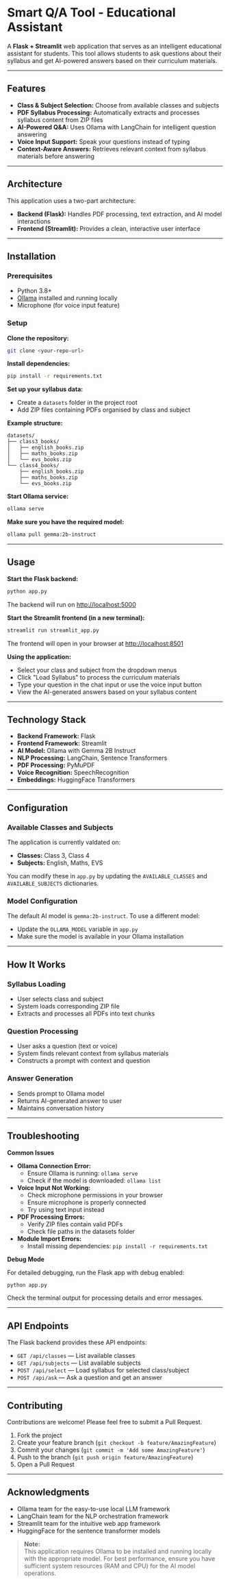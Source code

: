 #  Smart Q/A Tool - Educational Assistant

A **Flask + Streamlit** web application that serves as an intelligent educational assistant for students. This tool allows students to ask questions about their syllabus and get AI-powered answers based on their curriculum materials.

---

##  Features

- **Class & Subject Selection:** Choose from available classes and subjects
- **PDF Syllabus Processing:** Automatically extracts and processes syllabus content from ZIP files
- **AI-Powered Q&A:** Uses Ollama with LangChain for intelligent question answering
- **Voice Input Support:** Speak your questions instead of typing
- **Context-Aware Answers:** Retrieves relevant context from syllabus materials before answering

---

##  Architecture

This application uses a two-part architecture:

- **Backend (Flask):** Handles PDF processing, text extraction, and AI model interactions
- **Frontend (Streamlit):** Provides a clean, interactive user interface

---

##  Installation

### Prerequisites

- Python 3.8+
- [Ollama](https://ollama.com) installed and running locally
- Microphone (for voice input feature)

### Setup

**Clone the repository:**
```bash
git clone <your-repo-url>
```

**Install dependencies:**
```bash
pip install -r requirements.txt
```

**Set up your syllabus data:**

- Create a `datasets` folder in the project root
- Add ZIP files containing PDFs organised by class and subject

**Example structure:**
```
datasets/
├── class3_books/
│   ├── english_books.zip
│   ├── maths_books.zip
│   └── evs_books.zip
└── class4_books/
    ├── english_books.zip
    ├── maths_books.zip
    └── evs_books.zip
```

**Start Ollama service:**
```bash
ollama serve
```

**Make sure you have the required model:**
```bash
ollama pull gemma:2b-instruct
```

---

##  Usage

**Start the Flask backend:**
```bash
python app.py
```
The backend will run on [http://localhost:5000](http://localhost:5000)

**Start the Streamlit frontend (in a new terminal):**
```bash
streamlit run streamlit_app.py
```
The frontend will open in your browser at [http://localhost:8501](http://localhost:8501)

**Using the application:**
- Select your class and subject from the dropdown menus
- Click "Load Syllabus" to process the curriculum materials
- Type your question in the chat input or use the voice input button
- View the AI-generated answers based on your syllabus content

---

##  Technology Stack

- **Backend Framework:** Flask
- **Frontend Framework:** Streamlit
- **AI Model:** Ollama with Gemma 2B Instruct
- **NLP Processing:** LangChain, Sentence Transformers
- **PDF Processing:** PyMuPDF
- **Voice Recognition:** SpeechRecognition
- **Embeddings:** HuggingFace Transformers

---

##  Configuration

### Available Classes and Subjects

The application is currently valdated on:
- **Classes:** Class 3, Class 4
- **Subjects:** English, Maths, EVS

You can modify these in `app.py` by updating the `AVAILABLE_CLASSES` and `AVAILABLE_SUBJECTS` dictionaries.

### Model Configuration

The default AI model is `gemma:2b-instruct`. To use a different model:
- Update the `OLLAMA_MODEL` variable in `app.py`
- Make sure the model is available in your Ollama installation

---

##  How It Works

### Syllabus Loading
- User selects class and subject
- System loads corresponding ZIP file
- Extracts and processes all PDFs into text chunks

### Question Processing
- User asks a question (text or voice)
- System finds relevant context from syllabus materials
- Constructs a prompt with context and question

### Answer Generation
- Sends prompt to Ollama model
- Returns AI-generated answer to user
- Maintains conversation history

---

##  Troubleshooting

**Common Issues**

- **Ollama Connection Error:**
  - Ensure Ollama is running: `ollama serve`
  - Check if the model is downloaded: `ollama list`
- **Voice Input Not Working:**
  - Check microphone permissions in your browser
  - Ensure microphone is properly connected
  - Try using text input instead
- **PDF Processing Errors:**
  - Verify ZIP files contain valid PDFs
  - Check file paths in the datasets folder
- **Module Import Errors:**
  - Install missing dependencies: `pip install -r requirements.txt`

**Debug Mode**

For detailed debugging, run the Flask app with debug enabled:
```bash
python app.py
```
Check the terminal output for processing details and error messages.

---

##  API Endpoints

The Flask backend provides these API endpoints:

- `GET /api/classes` &mdash; List available classes
- `GET /api/subjects` &mdash; List available subjects
- `POST /api/select` &mdash; Load syllabus for selected class/subject
- `POST /api/ask` &mdash; Ask a question and get an answer

---

##  Contributing

Contributions are welcome! Please feel free to submit a Pull Request.

1. Fork the project
2. Create your feature branch (`git checkout -b feature/AmazingFeature`)
3. Commit your changes (`git commit -m 'Add some AmazingFeature'`)
4. Push to the branch (`git push origin feature/AmazingFeature`)
5. Open a Pull Request

---

##  Acknowledgments

- Ollama team for the easy-to-use local LLM framework
- LangChain team for the NLP orchestration framework
- Streamlit team for the intuitive web app framework
- HuggingFace for the sentence transformer models

> **Note:**  
> This application requires Ollama to be installed and running locally with the appropriate model. For best performance, ensure you have sufficient system resources (RAM and CPU) for the AI model operations.
```
